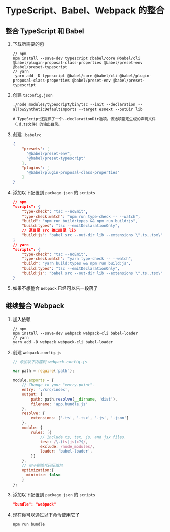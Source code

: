 # TypeScript、Babel、Webpack 的整合

## 整合 TypeScript 和 Babel

1. 下载所需要的包

    ```shell
    // npm
    npm install --save-dev typescript @babel/core @babel/cli @babel/plugin-proposal-class-properties @babel/preset-env @babel/preset-typescript
    // yarn
     yarn add -D typescript @babel/core @babel/cli @babel/plugin-proposal-class-properties @babel/preset-env @babel/preset-typescript
    ```

2. 创建 `tsconfig.json`

    ```shell
    ./node_modules/typescript/bin/tsc --init --declaration --allowSyntheticDefaultImports --target esnext --outDir lib
    
    # TypeScript还提供了一个--declarationDir选项，该选项指定生成的声明文件（.d.ts文件）的输出目录。
    ```

3. 创建 `.babelrc`

    ```json
    {
        "presets": [
          "@babel/preset-env",
          "@babel/preset-typescript"
        ],
        "plugins": [
          "@babel/plugin-proposal-class-properties"
        ]
    }
    ```

4. 添加以下配置到 `package.json` 的 `scripts`

    ```json
    // npm
    "scripts": {
        "type-check": "tsc --noEmit",
        "type-check:watch": "npm run type-check -- --watch",
        "build": "npm run build:types && npm run build:js",
        "build:types": "tsc --emitDeclarationOnly",
        // 源目录 src 输出目录 lib
        "build:js": "babel src --out-dir lib --extensions \".ts,.tsx\" --source-maps inline"
    }
    // yarn
    "scripts": {
        "type-check": "tsc --noEmit",
        "type-check:watch": "yarn type-check -- --watch",
        "build": "yarn build:types && npm run build:js",
        "build:types": "tsc --emitDeclarationOnly",
        "build:js": "babel src --out-dir lib --extensions \".ts,.tsx\" --source-maps inline"
    }
    ```

5. 如果不想整合 `Webpack` 已经可以告一段落了

## 继续整合 Webpack

1. 加入依赖

    ```shell
    // npm
    npm install --save-dev webpack webpack-cli babel-loader
    // yarn
    yarn add -D webpack webpack-cli babel-loader
    ```

2. 创建 `webpack.config.js`

    ```js
    // 添加以下内容到 webpack.config.js
    
    var path = require('path');

    module.exports = {
        // Change to your "entry-point".
        entry: './src/index',
        output: {
            path: path.resolve(__dirname, 'dist'),
            filename: 'app.bundle.js'
        },
        resolve: {
            extensions: ['.ts', '.tsx', '.js', '.json']
        },
        module: {
            rules: [{
                // Include ts, tsx, js, and jsx files.
                test: /\.(ts|js)x?$/,
                exclude: /node_modules/,
                loader: 'babel-loader',
            }]
        },
        // 用于剔除代码压缩包
        optimization:{
          minimize: false
        } 
    };
    ```

3. 添加以下配置到 `package.json` 的 `scripts`

    ```json
    "bundle": "webpack"
    ```

4. 现在你可以通过以下命令使用它了

    ```shell
    npm run bundle
    ```
